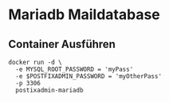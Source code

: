 # Mariadb Maildatabase

## Container Ausführen
```
docker run -d \
  -e MYSQL_ROOT_PASSWORD = 'myPass'
  -e $POSTFIXADMIN_PASSWORD = 'myOtherPass'
  -p 3306
  postixadmin-mariadb
```
